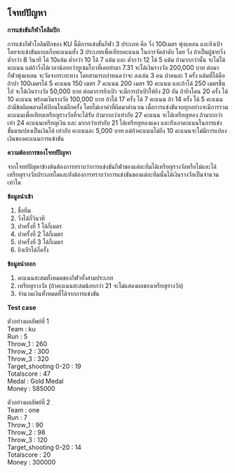 ## โจทย์ปัญหา
**การแข่งขันกีฬาโอลิมปิก**

การแข่งกีฬาโอลิมปิกของ KU นี้มีการแข่งขั้นกีฬา 3 ประเภท คือ วิ่ง 100เมตร พุ่งแหลน และยิงเป้า โดยจะแข่งขันแบบเก็บคะแนนทั้ง 3 ประเภทเพื่อเทียบคะแนน ในการจัดลำดับ โดย วิ่ง ถ้าเป็นผู้ชายวิ่ง ต่ำกว่า 8 วินาที ได้ 10แต้ม ต่ำกว่า 10 ได้ 7 แต้ม และ ต่ำกว่า 12 ได้ 5 แต้ม ถ้ามากกว่านั้น จะไม่ได้คะแนน แต่ถ้าวิ่งได้เวลาน้อยกว่ายูเซมโบวที่เคยทำมา 7.31 จะได้เงินรางวัล 200,000 บาท ต่อมา กีฬาพุ่งแหลน จะวัดจากระยะทาง โดยสามารถกำหนดว่าจะ ลงเล่น 3 คน ปาคนละ 1 ครั้ง แต้มที่ได้คือ ถ้าปา 100เมตรได้ 5 คะแนน 150 เมตร 7 คะแนน 200 เมตร 10 คะแนน และถ้าได้ 250 เมตรขึ้นไป จะได้เงินรางวัล 50,000 บาท ต่อมาการยิงเป้า จะมีการปาเป้าให้ยิง 20 อัน ถ้ายิงโดน 20 ครั้ง ได้ 10 คะแนน พร้อมเงินรางวัล 100,000 บาท ถ้าได้ 17 ครั้ง ได้ 7 คะแนน ถ้า 14 ครั้ง ได้ 5 คะแนน ถ้ามีข้อผิดพลาดให้ป้อนใหม่อีกครั้ง โดยไม่เอาค่าที่ผิดมาคำนวณ เมื่อการแข่งขันจบทุกอย่างจะมีการรวมคะแนนเพื่อเทียบเหรียญรางวัลที่จะได้รับ ถ้ามากกว่าเท่ากับ 27 คะแนน จะได้เหรียญทอง ถ้ามากกว่าเท่า 24 คะแนนเหรียญเงิน และ มากกว่าเท่ากับ 21 ได้เหรียญทองแดง และยังเอาคะแนนในการแข่งขั้นมาแปลงเป็นเงินได้ เท่ากับ คะแนนละ 5,000 บาท แต่ถ้าคะแนนไม่ถึง 10 คะแนนจะไม่มีการแปลงเงินของคะแนนการแข่งขัน

**ความต้องการของโจทย์ปัญหา**

จากโจทย์ปัญหาข้างต้นต้องการทราบว่าการแข่งขันกีฬาของแต่ละทีมได้เหรียญรางวัลหรือไม่และได้เหรียญรางวัลประเภทใดและยังต้องการทราบว่าการแข่งขันของแต่ละทีมนั้นได้เงินรางวัลเป็นจำนวนเท่าใด

**ข้อมูลนำเข้า**

1. ชื่อทีม
2. วิ่งได้กี่วินาที
3. ปาครั้งที่ 1 ได้กี่เมตร
4. ปาครั้งที่ 2 ได้กี่เมตร
5. ปาครั้งที่ 3 ได้กี่เมตร
6. ยิงเป้าได้กี่ครั้ง

**ข้อมูลนำออก**

1. คะแนนสะสมทั้งหมดของกีฬาทั้งสามประเภท
2. เหรียญรางวัล (ถ้าคะแนนสะสมน้อยกว่า 21 จะไม่แสดงผลของเหรียญรางวัล)
3. จำนวนเงินทั้งหมดที่ได้จากการแข่งขัน

**Test case**

ตัวอย่างผลลัพย์ที่ 1 <br/>
Team : ku <br/>
Run : 5 <br/>
Throw_1 : 260 <br/>
Throw_2 : 300 <br/>
Throw_3 : 320 <br/>
Target_shooting 0-20 : 19<br/>
Totalscore : 47 <br/>
Medal : Gold Medal<br/>
Money : 585000

ตัวอย่างผลลัพย์ที่ 2 <br/>
Team : one <br/>
Run : 7 <br/>
Throw_1 : 90 <br/>
Throw_2 : 98 <br/>
Throw_3 : 120 <br/>
Target_shooting 0-20 : 14<br/>
Totalscore : 20 <br/>
Money : 300000
